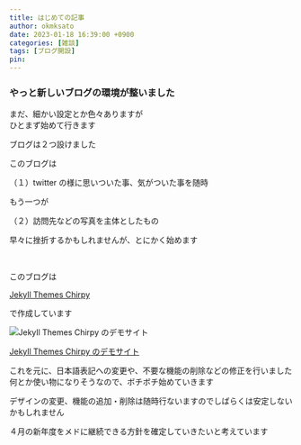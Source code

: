 ```yaml
---
title: はじめての記事
author: okmksato
date: 2023-01-18 16:39:00 +0900
categories: [雑談]
tags: [ブログ開設]
pin: 
---
```


### やっと新しいブログの環境が整いました

まだ、細かい設定とか色々ありますが  
ひとまず始めて行きます  

ブログは２つ設けました

このブログは

（１）twitter の様に思いついた事、気がついた事を随時

もう一つが

（２）訪問先などの写真を主体としたもの

早々に挫折するかもしれませんが、とにかく始めます

<br />

このブログは

[Jekyll Themes Chirpy](http://jekyllthemes.org/themes/jekyll-theme-chirpy/)

で作成しています

![Jekyll Themes Chirpy のデモサイト](/2023-01-15-chirpy-demo.jpg)

[Jekyll Themes Chirpy のデモサイト](https://chirpy.cotes.page/)

これを元に、日本語表記への変更や、不要な機能の削除などの修正を行いました  
何とか使い物になりそうなので、ボチボチ始めていきます  
  
デザインの変更、機能の追加・削除は随時行ないますのでしばらくは安定しないかもしれません  

４月の新年度をメドに継続できる方針を確定していきたいと考えています
